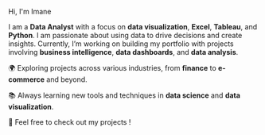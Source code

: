 
Hi, I'm Imane  

I am a **Data Analyst** with a focus on **data visualization**, **Excel**, **Tableau**, and **Python**. 
I am passionate about using data to drive decisions and create insights. Currently, I’m working on building my portfolio with projects involving **business intelligence**, **data dashboards**, and **data analysis**.

🌍 Exploring projects across various industries, from **finance** to **e-commerce** and beyond.

📚 Always learning new tools and techniques in **data science** and **data visualization**.

💼 Feel free to check out my projects ! 

<!---
imaansdk/imaansdk is a ✨ special ✨ repository because its `README.md` (this file) appears on your GitHub profile.
You can click the Preview link to take a look at your changes.
--->

